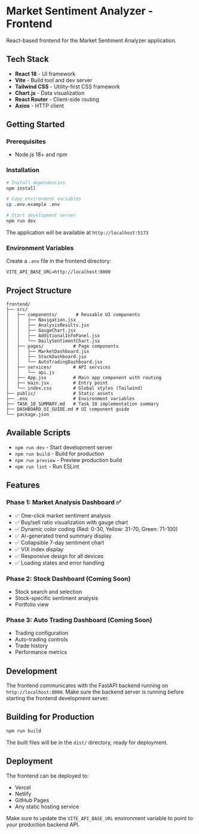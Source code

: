 # Market Sentiment Analyzer - Frontend

React-based frontend for the Market Sentiment Analyzer application.

## Tech Stack

- **React 18** - UI framework
- **Vite** - Build tool and dev server
- **Tailwind CSS** - Utility-first CSS framework
- **Chart.js** - Data visualization
- **React Router** - Client-side routing
- **Axios** - HTTP client

## Getting Started

### Prerequisites

- Node.js 18+ and npm

### Installation

```bash
# Install dependencies
npm install

# Copy environment variables
cp .env.example .env

# Start development server
npm run dev
```

The application will be available at `http://localhost:5173`

### Environment Variables

Create a `.env` file in the frontend directory:

```
VITE_API_BASE_URL=http://localhost:8000
```

## Project Structure

```
frontend/
├── src/
│   ├── components/       # Reusable UI components
│   │   ├── Navigation.jsx
│   │   ├── AnalysisResults.jsx
│   │   ├── GaugeChart.jsx
│   │   ├── AdditionalInfoPanel.jsx
│   │   └── DailySentimentChart.jsx
│   ├── pages/           # Page components
│   │   ├── MarketDashboard.jsx
│   │   ├── StockDashboard.jsx
│   │   └── AutoTradingDashboard.jsx
│   ├── services/        # API services
│   │   └── api.js
│   ├── App.jsx          # Main app component with routing
│   ├── main.jsx         # Entry point
│   └── index.css        # Global styles (Tailwind)
├── public/              # Static assets
├── .env                 # Environment variables
├── TASK_10_SUMMARY.md   # Task 10 implementation summary
├── DASHBOARD_UI_GUIDE.md # UI component guide
└── package.json
```

## Available Scripts

- `npm run dev` - Start development server
- `npm run build` - Build for production
- `npm run preview` - Preview production build
- `npm run lint` - Run ESLint

## Features

### Phase 1: Market Analysis Dashboard ✅
- ✅ One-click market sentiment analysis
- ✅ Buy/sell ratio visualization with gauge chart
- ✅ Dynamic color coding (Red: 0-30, Yellow: 31-70, Green: 71-100)
- ✅ AI-generated trend summary display
- ✅ Collapsible 7-day sentiment chart
- ✅ VIX index display
- ✅ Responsive design for all devices
- ✅ Loading states and error handling

### Phase 2: Stock Dashboard (Coming Soon)
- Stock search and selection
- Stock-specific sentiment analysis
- Portfolio view

### Phase 3: Auto Trading Dashboard (Coming Soon)
- Trading configuration
- Auto-trading controls
- Trade history
- Performance metrics

## Development

The frontend communicates with the FastAPI backend running on `http://localhost:8000`. Make sure the backend server is running before starting the frontend development server.

## Building for Production

```bash
npm run build
```

The built files will be in the `dist/` directory, ready for deployment.

## Deployment

The frontend can be deployed to:
- Vercel
- Netlify
- GitHub Pages
- Any static hosting service

Make sure to update the `VITE_API_BASE_URL` environment variable to point to your production backend API.
